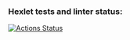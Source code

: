 ### Hexlet tests and linter status:
[![Actions Status](https://github.com/StepanenkoArtem/frontend-project-lvl2/workflows/hexlet-check/badge.svg)](https://github.com/StepanenkoArtem/frontend-project-lvl2/actions)